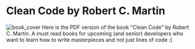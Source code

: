 # Clean Code by Robert C. Martin
![book_cover](https://imgur.com/a/zPJNVDH)
Here is the PDF version of the book "Clean Code" by Robert C. Martin. A must read books for upcoming (and senior) developers who want to learn how to write masterpieces and not just lines of code :)
